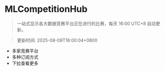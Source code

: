 # MLCompetitionHub

> 一站式显示各大数据竞赛平台正在进行的比赛，每天 16:00 UTC+8 自动更新。
  
> 更新时间: 2025-08-08T16:00:04+0800 

* 多家竞赛平台
* 多种订阅方式
* 下拉查看更多